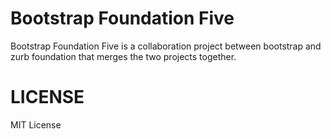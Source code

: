 Bootstrap Foundation Five
===

Bootstrap Foundation Five is a collaboration project between bootstrap and zurb foundation that merges the two projects together.


LICENSE
===
MIT License
